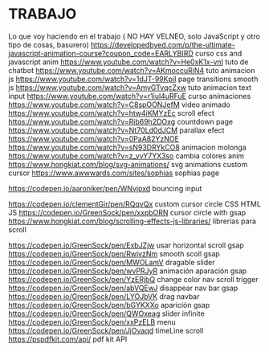 # TRABAJO
Lo que voy haciendo en el trabajo ( NO HAY VELNEO, solo JavaScript y otro tipo de cosas, basurero)
https://developedbyed.com/p/the-ultimate-javascript-animation-course?coupon_code=EARLYBIRD curso css and javascript anim
https://www.youtube.com/watch?v=He0xK1x-vnI tuto de chatbot
https://www.youtube.com/watch?v=AKmoccuRiN4 tuto animacion js
https://www.youtube.com/watch?v=1dJT-99KpiI page transitions smooth js
https://www.youtube.com/watch?v=AmyGTvqcZxw tuto animacion text input
https://www.youtube.com/watch?v=r1iul4uRFuE curso animaciones
https://www.youtube.com/watch?v=C8spOONJefM video animado
https://www.youtube.com/watch?v=htw4iKMYzEc scroll efect
https://www.youtube.com/watch?v=Rib69h2DOxg countdown page
https://www.youtube.com/watch?v=Nt70Ld0dJCM parallax efect https://www.youtube.com/watch?v=0PaA82YzNOE
https://www.youtube.com/watch?v=sN93DRYkCO8 animacion molonga
https://www.youtube.com/watch?v=z_vvY7YX3so cambia colores anim
https://www.hongkiat.com/blog/svg-animations/ svg animations
custom cursor
https://www.awwwards.com/sites/sophias sophias page


https://codepen.io/aaroniker/pen/WNvjpxd bouncing input

https://codepen.io/clementGir/pen/RQqvQx custom cursor circle CSS HTML JS
https://codepen.io/GreenSock/pen/xxpbORN cursor circle with gsap
https://www.hongkiat.com/blog/scrolling-effects-js-libraries/ librerias para scroll

https://codepen.io/GreenSock/pen/ExbJZjw usar horizontal scroll gsap
https://codepen.io/GreenSock/pen/RwjvzNm smooth scoll gsap
https://codepen.io/GreenSock/pen/MWOLamV dragable slider
https://codepen.io/GreenSock/pen/wvPRJyR animación aparación gsap
https://codepen.io/GreenSock/pen/YzERjbQ change color nav scroll trigger
https://codepen.io/GreenSock/pen/abVQEwJ disappear nav bar gsap
https://codepen.io/GreenSock/pen/LYOJbVK drag navbar
https://codepen.io/GreenSock/pen/bGYKXXo aparición gsap
https://codepen.io/GreenSock/pen/QWOxeag slider infinite
https://codepen.io/GreenSock/pen/xxPzELB menu 
https://codepen.io/GreenSock/pen/JjOvaqd timeLine scroll
https://pspdfkit.com/api/ pdf kit API
